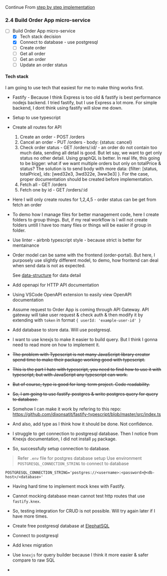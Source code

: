 Continue From [step by step implementation](./step-by-step-implementation)

### 2.4 Build Order App micro-service


- [ ] Build Order App micro-service
  - [x] Tech stack decision
  - [x] Connect to database - use postgresql
  - [ ] Create order
  - [ ] Get all order
  - [ ] Get an order
  - [ ] Update an order status

#### Tech stack

I am going to use tech that easiest for me to make thing works first.

- Fastify - Because I think Express is too old & fastify is best performance nodejs backend. I tried fastify, but I use Express a lot more. For simple backend, I dont think using fastify will slow me down.
- Setup to use typescript

- Create all routes for API
  1. Create an order - POST /orders
  2. Cancel an order - PUT /orders - body: {status: cancel}
  3. Check order status - GET /orders/:id/ - an order do not contain too much data, sending all detail is good.
    But let say, we want to get only status no other detail. Using graphQL is better.
    In real life, this going to be bigger: what if we want multiple orders but only on totalPrice & status?
    The solution is to send body with more data: {filter: [status, totalPrice], ids: [wed32e3, 3wd322e, 3ww3e3] }.
    For the case, proper documentation should be created before implementation.
  4. Fetch all - GET /orders
  5. Fetch one by id - GET /orders/:id
- Here I will only create routes for 1,2,4,5 - order status can be get from fetch an order
- To demo how I manage files for better management code, here I create folders to group things.
  But, if my real workflow is I will not create folders untill I have too many files or things will be easier if group in folder.

- Use linter - airbnb typescript style - because strict is better for mentainance

- Order model can be same with the frontend (order-portal). But here, I purposely use slightly different model,
  to demo, how frontend can deal when send data is not as expected.
  
  See [data-structure](./step-by-step-implementation.md#22-data-structure) for data detail

- Add openapi for HTTP API documentation
- Using VSCode OpenAPI extension to easily view OpenAPI documentation
- Assume request to Order App is coming through API Gateway. API gateway will take user request & check auth & then modify it by extending with `token` in format `{ userId: 'example-user-id' }`

- Add database to store data. Will use postgresql.
- I want to use knexjs to make it easier to build query. But I think I gonna need to read more on how to implement it.
- ~~The problem with Typescript is not many JavaScript library creator spend time to make their package working good with typescript.~~
- ~~This is the part I hate with typescript, you need to find how to use it with typescript, but with JavaScript any typescript can work.~~
- ~~But of course, type is good for long-term project. Code readability.~~
- ~~So, I am going to use fastify-postgres & write postgres query for query to database.~~
- Somehow I can make it work by refering to this repo: https://github.com/dixonsatit/fastify-typescript/blob/master/src/index.ts
- And also, add type as I think how it should be done. Not confidence.
- I struggle to get connection to postgresql database. Then I notice from Knexjs documentation, I did not install `pg` package.
- So, successfully setup connection to database.

> Refer `.env` file for postgres database setup
> Use environment `POSTGRESQL_CONNECTION_STRING` to connect to database

```
POSTGRESQL_CONNECTION_STRING='postgres://<username>:<password>@<db-host>/<database>'
```

- Having hard time to implement mock knex with Fastify.
- Cannot mocking database mean cannot test http routes that use `fastify.knex`.
- So, testing integration for CRUD is not possible. Will try again later if I have more times.

- Create free postgresql database at [ElephatSQL](https://www.elephantsql.com/)
- Connect to postgresql
- Add knex migration
- Use `knexjs` for query builder because I think it more easier & safer compare to raw SQL
- 
